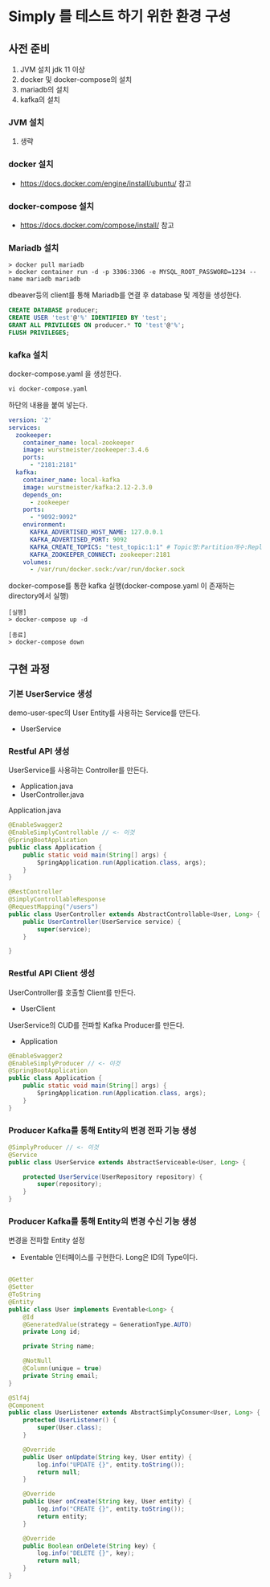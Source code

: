 # Simply 를 테스트 하기 위한 환경 구성

## 사전 준비

1. JVM 설치 jdk 11 이상
2. docker 및 docker-compose의 설치
3. mariadb의 설치
4. kafka의 설치

### JVM 설치
1. 생략

### docker 설치
- https://docs.docker.com/engine/install/ubuntu/ 참고
  
### docker-compose 설치
- https://docs.docker.com/compose/install/ 참고

### Mariadb 설치
```shell
> docker pull mariadb
> docker container run -d -p 3306:3306 -e MYSQL_ROOT_PASSWORD=1234 --name mariadb mariadb
```

dbeaver등의 client를 통해 Mariadb를 연결 후 database 및 계정을 생성한다.
```sql
CREATE DATABASE producer;
CREATE USER 'test'@'%' IDENTIFIED BY 'test';
GRANT ALL PRIVILEGES ON producer.* TO 'test'@'%';
FLUSH PRIVILEGES;
```

### kafka 설치
docker-compose.yaml 을 생성한다.
```shell
vi docker-compose.yaml
```

하단의 내용을 붙여 넣는다.
```yaml
version: '2'
services:
  zookeeper:
    container_name: local-zookeeper
    image: wurstmeister/zookeeper:3.4.6
    ports:
      - "2181:2181"
  kafka:
    container_name: local-kafka
    image: wurstmeister/kafka:2.12-2.3.0
    depends_on:
      - zookeeper
    ports:
      - "9092:9092"
    environment:
      KAFKA_ADVERTISED_HOST_NAME: 127.0.0.1
      KAFKA_ADVERTISED_PORT: 9092
      KAFKA_CREATE_TOPICS: "test_topic:1:1" # Topic명:Partition개수:Replica개수
      KAFKA_ZOOKEEPER_CONNECT: zookeeper:2181
    volumes:
      - /var/run/docker.sock:/var/run/docker.sock

```

docker-compose를 통한 kafka 실행(docker-compose.yaml 이 존재하는 directory에서 실행)

```shell
[실행]
> docker-compose up -d

[종료]
> docker-compose down  
```

## 구현 과정
### 기본 UserService 생성
demo-user-spec의 User Entity를 사용하는 Service를 만든다.
- UserService

### Restful API 생성
UserService를 사용햐는 Controller를 만든다.
- Application.java
- UserController.java

Application.java
```java
@EnableSwagger2
@EnableSimplyControllable // <- 이것
@SpringBootApplication
public class Application {
    public static void main(String[] args) {
        SpringApplication.run(Application.class, args);
    }
}
```

```java
@RestController
@SimplyControllableResponse 
@RequestMapping("/users")
public class UserController extends AbstractControllable<User, Long> {
    public UserController(UserService service) {
        super(service);
    }

}
```

### Restful API Client 생성
UserController를 호출할 Client를 만든다.
- UserClient

UserService의 CUD를 전파할 Kafka Producer를 만든다.
- Application
```java
@EnableSwagger2
@EnableSimplyProducer // <- 이것 
@SpringBootApplication
public class Application {
    public static void main(String[] args) {
        SpringApplication.run(Application.class, args);
    }
}
```

### Producer Kafka를 통해 Entity의 변경 전파 기능 생성
```java
@SimplyProducer // <- 이것
@Service
public class UserService extends AbstractServiceable<User, Long> {

    protected UserService(UserRepository repository) {
        super(repository);
    }
}
```

### Producer Kafka를 통해 Entity의 변경 수신 기능 생성
변경을 전파할 Entity 설정 
- Eventable 인터페이스를 구현한다. Long은 ID의 Type이다.

```java

@Getter
@Setter
@ToString
@Entity
public class User implements Eventable<Long> {
    @Id
    @GeneratedValue(strategy = GenerationType.AUTO)
    private Long id;

    private String name;

    @NotNull
    @Column(unique = true)
    private String email;
}
```

```java
@Slf4j
@Component
public class UserListener extends AbstractSimplyConsumer<User, Long> {
    protected UserListener() {
        super(User.class);
    }

    @Override
    public User onUpdate(String key, User entity) {
        log.info("UPDATE {}", entity.toString());
        return null;
    }

    @Override
    public User onCreate(String key, User entity) {
        log.info("CREATE {}", entity.toString());
        return entity;
    }

    @Override
    public Boolean onDelete(String key) {
        log.info("DELETE {}", key);
        return null;
    }
}
```